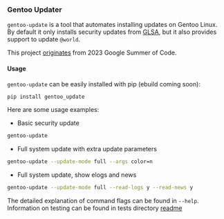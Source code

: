### Gentoo Updater

`gentoo-update` is a tool that automates installing updates on Gentoo Linux. 
By default it only installs security updates from [GLSA](https://security.gentoo.org/glsa/), 
but it also provides support to update `@world`.  

This project 
[originates](https://wiki.gentoo.org/wiki/Google_Summer_of_Code/2023/Ideas/Automated_Gentoo_system_updater) 
from 2023 Google Summer of Code.


#### Usage
`gentoo-update` can be easily installed with pip (ebuild coming soon):
```bash
pip install gentoo_update
```

Here are some usage examples:
* Basic security update
```bash
gentoo-update
```

* Full system update with extra update parameters
```bash
gentoo-update --update-mode full --args color=n
```

* Full system update, show elogs and news
```bash
gentoo-update --update-mode full --read-logs y --read-news y
```

The detailed explanation of command flags can be found in `--help`.  
Information on testing can be found in tests directory 
[readme](gentoo_update/blob/main/tests/README.md)

